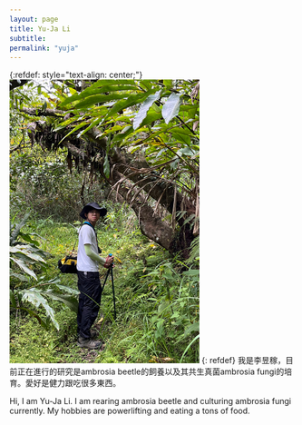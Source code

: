 ```yaml
---
layout: page
title: Yu-Ja Li
subtitle: 
permalink: "yuja"
---
```

{:refdef: style="text-align: center;"}
![](assets/img/people/guanjie_500.png)
{: refdef}
我是李昱稼，目前正在進行的研究是ambrosia beetle的飼養以及其共生真菌ambrosia fungi的培育。愛好是健力跟吃很多東西。<br>

Hi, I am Yu-Ja Li. I am rearing ambrosia beetle and culturing ambrosia fungi currently. My hobbies are powerlifting and eating a tons of food.
